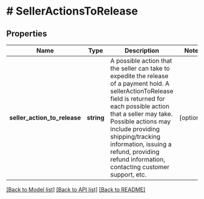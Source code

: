 # # SellerActionsToRelease

## Properties

Name | Type | Description | Notes
------------ | ------------- | ------------- | -------------
**seller_action_to_release** | **string** | A possible action that the seller can take to expedite the release of a payment hold. A sellerActionToRelease field is returned for each possible action that a seller may take. Possible actions may include providing shipping/tracking information, issuing a refund, providing refund information, contacting customer support, etc. | [optional]

[[Back to Model list]](../../README.md#models) [[Back to API list]](../../README.md#endpoints) [[Back to README]](../../README.md)
